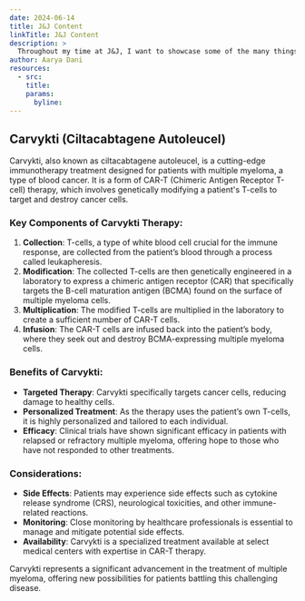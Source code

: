 ```yaml
---
date: 2024-06-14
title: J&J Content
linkTitle: J&J Content
description: >
  Throughout my time at J&J, I want to showcase some of the many things that I learned.
author: Aarya Dani 
resources:
  - src: 
    title: 
    params:
      byline: 
---
```


## Carvykti (Ciltacabtagene Autoleucel)

Carvykti, also known as ciltacabtagene autoleucel, is a cutting-edge immunotherapy treatment designed for patients with multiple myeloma, a type of blood cancer. It is a form of CAR-T (Chimeric Antigen Receptor T-cell) therapy, which involves genetically modifying a patient's T-cells to target and destroy cancer cells.

### Key Components of Carvykti Therapy:

1. **Collection**: T-cells, a type of white blood cell crucial for the immune response, are collected from the patient’s blood through a process called leukapheresis.
2. **Modification**: The collected T-cells are then genetically engineered in a laboratory to express a chimeric antigen receptor (CAR) that specifically targets the B-cell maturation antigen (BCMA) found on the surface of multiple myeloma cells.
3. **Multiplication**: The modified T-cells are multiplied in the laboratory to create a sufficient number of CAR-T cells.
4. **Infusion**: The CAR-T cells are infused back into the patient’s body, where they seek out and destroy BCMA-expressing multiple myeloma cells.

### Benefits of Carvykti:

- **Targeted Therapy**: Carvykti specifically targets cancer cells, reducing damage to healthy cells.
- **Personalized Treatment**: As the therapy uses the patient’s own T-cells, it is highly personalized and tailored to each individual.
- **Efficacy**: Clinical trials have shown significant efficacy in patients with relapsed or refractory multiple myeloma, offering hope to those who have not responded to other treatments.

### Considerations:

- **Side Effects**: Patients may experience side effects such as cytokine release syndrome (CRS), neurological toxicities, and other immune-related reactions.
- **Monitoring**: Close monitoring by healthcare professionals is essential to manage and mitigate potential side effects.
- **Availability**: Carvykti is a specialized treatment available at select medical centers with expertise in CAR-T therapy.

Carvykti represents a significant advancement in the treatment of multiple myeloma, offering new possibilities for patients battling this challenging disease.



